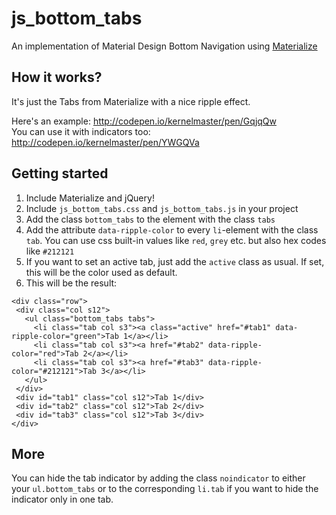 # js_bottom_tabs

An implementation of Material Design Bottom Navigation using [Materialize](http://materializecss.com/)

## How it works?

It's just the Tabs from Materialize with a nice ripple effect.<br>

Here's an example: <http://codepen.io/kernelmaster/pen/GqjqQw><br>
You can use it with indicators too: <http://codepen.io/kernelmaster/pen/YWGQVa>

## Getting started

1. Include Materialize and jQuery!
2. Include `js_bottom_tabs.css` and `js_bottom_tabs.js` in your project
3. Add the class `bottom_tabs` to the element with the class `tabs`
4. Add the attribute `data-ripple-color` to every `li`-element with the class `tab`. You can use css built-in values like `red`, `grey` etc. but also hex codes like `#212121`
5. If you want to set an active tab, just add the `active` class as usual. If set, this will be the color used as default.
6. This will be the result:

  ```
  <div class="row">
   <div class="col s12">
     <ul class="bottom_tabs tabs">
       <li class="tab col s3"><a class="active" href="#tab1" data-ripple-color="green">Tab 1</a></li>
       <li class="tab col s3"><a href="#tab2" data-ripple-color="red">Tab 2</a></li>
       <li class="tab col s3"><a href="#tab3" data-ripple-color="#212121">Tab 3</a></li>
     </ul>
   </div>
   <div id="tab1" class="col s12">Tab 1</div>
   <div id="tab2" class="col s12">Tab 2</div>
   <div id="tab3" class="col s12">Tab 3</div>
  </div>
  ```

## More

You can hide the tab indicator by adding the class `noindicator` to either your `ul.bottom_tabs` or to the corresponding `li.tab` if you want to hide the indicator only in one tab.
